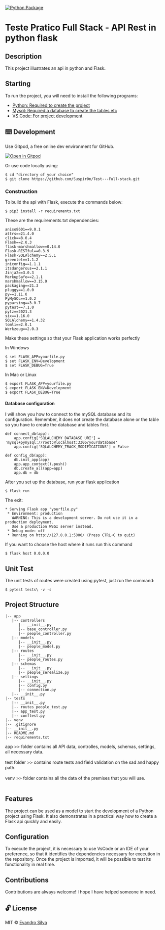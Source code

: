 [![Python Package](https://github.com/Suspir0n/Teste---Full-stack/actions/workflows/github-actions-demo.yml/badge.svg)](https://github.com/Suspir0n/Teste---Full-stack/actions/workflows/github-actions-demo.yml)


#  Teste Pratico Full Stack - API Rest in python flask

## Description
This project illustrates an api in python and Flask.

## Starting

To run the project, you will need to install the following programs:

- [Python: Required to create the project](https://www.python.org/downloads/)
- [Mysql: Required a database to create the tables etc](https://www.mysql.com/)
- [VS Code: For project development](https://code.visualstudio.com/)

## ⌨️ Development

Use Gitpod, a free online dev environment for GitHub.

[![Open in Gitpod](https://gitpod.io/button/open-in-gitpod.svg)](https://gitpod.io/#https://github.com/Suspir0n/Teste---Full-stack.git)

Or use code locally using:
```
$ cd "directory of your choice"
$ git clone https://github.com/Suspir0n/Test---Full-stack.git
```

### Construction

To build the api with Flask, execute the commands below:

```
$ pip3 install -r requirements.txt
```

These are the requirements.txt dependencies:

```
aniso8601==9.0.1
attrs==21.4.0
click==8.0.4
Flask==2.0.3
flask-marshmallow==0.14.0
Flask-RESTful==0.3.9
Flask-SQLAlchemy==2.5.1
greenlet==1.1.2
iniconfig==1.1.1
itsdangerous==2.1.1
Jinja2==3.0.3
MarkupSafe==2.1.1
marshmallow==3.15.0
packaging==21.3
pluggy==1.0.0
py==1.11.0
PyMySQL==1.0.2
pyparsing==3.0.7
pytest==7.1.0
pytz==2021.3
six==1.16.0
SQLAlchemy==1.4.32
tomli==2.0.1
Werkzeug==2.0.3
```

Make these settings so that your Flask application works perfectly

In Windows
```
$ set FLASK_APP=yourfile.py
$ set FLASK_ENV=Development
$ set FLASK_DEBUG=True
```

In Mac or Linux
```
$ export FLASK_APP=yourfile.py
$ export FLASK_ENV=Development
$ export FLASK_DEBUG=True
```

#### Database configuration 

I will show you how to connect to the mySQL database 
and its configuration. Remember, it does not create the 
database alone or the table so you have to create the 
database and tables first.

```
def connect_db(app):
    app.config['SQLALCHEMY_DATABASE_URI'] = 'mysql+pymysql://root:@localhost:3306/yourdatabase'
    app.config['SQLALCHEMY_TRACK_MODIFICATIONS'] = False
    
def config_db(app):
    db.init_app(app)
    app.app_context().push()
    db.create_all(app=app)
    app.db = db
```

After you set up the database, run your flask application
```
$ flask run
```

The exit:

```
* Serving Flask app "yourfile.py"
 * Environment: production
   WARNING: This is a development server. Do not use it in a production deployment.
   Use a production WSGI server instead.
 * Debug mode: off
 * Running on http://127.0.0.1:5000/ (Press CTRL+C to quit)
```

If you want to choose the host where it runs run this command

```
$ flask host 0.0.0.0
```


## Unit Test
The unit tests of routes were created using pytest, just run the command:

```
$ pytest tests\ -v -s
```

## Project Structure

```
|-- app
   |-- controllers
      |-- __init__.py
      |-- base_controller.py
      |-- people_controller.py
   |-- models
      |-- __init__.py
      |-- people_model.py
   |-- routes
      |-- __init__.py
      |-- people_routes.py
   |-- schemas
      |-- __init__.py
      |-- people_serealize.py
   |-- settings
      |-- __init__.py
      |-- config.py
      |-- connection.py
   |-- __init__.py
|-- tests
   |-- __init__.py
   |-- routes_people_test.py
   |-- app_test.py
   |-- conftest.py
|-- venv
|-- .gitignore
|-- __init__.py
|-- README.md    
|-- requirements.txt
```
app >> folder contains all API data, controlles, models, schemas, 
settings, all necessary data.
<br><br>
test folder >> contains route tests and field validation on the 
sad and happy path.
<br><br>
venv >> folder contains all the data of the premises that you 
will use.
<br><br>

## Features

The project can be used as a model to start the development of a Python project using Flask. It also demonstrates in a practical way how to create a Flask api quickly and easily.

## Configuration

To execute the project, it is necessary to use VsCode or an IDE of your preference, so that it identifies the dependencies necessary for execution in the repository. Once the project is imported, it will be possible to test its functionality in real time.

## Contributions

Contributions are always welcome! I hope I have helped someone in need.

## 🔓 License
MIT © [Evandro Silva](https://www.linkedin.com/in/suspir0n/)
